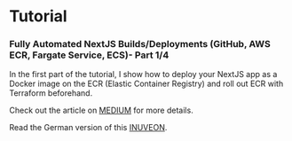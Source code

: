 # Tutorial 

### Fully Automated NextJS Builds/Deployments (GitHub, AWS ECR, Fargate Service, ECS)- Part 1/4
In the first part of the tutorial, I show how to deploy your NextJS app as a Docker image on the ECR (Elastic Container Registry) and roll out ECR with Terraform beforehand.

Check out the article on [MEDIUM](https://blog.ricofritzsche.de/fully-automated-nextjs-builds-deployments-github-aws-ecr-fargate-service-ecs-part-1-4-6216e58dcb89) for more details.

Read the German version of this  [INUVEON](https://inuveon.com/p/automatisierte-nextjs-builds-deployments?s=w).
